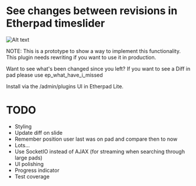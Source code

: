 # See changes between revisions in Etherpad timeslider

![Alt text](http://i.imgur.com/5dqPPFj.png)

NOTE: This is a prototype to show a way to implement this functionality.  This plugin needs rewriting if you want to use it in production.

Want to see what's been changed since you left?  If you want to see a Diff in pad please use ep_what_have_i_missed

Install via the /admin/plugins UI in Etherpad Lite.

# TODO

* Styling
* Update diff on slide
* Remember position user last was on pad and compare then to now
* Lots...
* Use SocketIO instead of AJAX (for streaming when searching through large pads)
* UI polishing
* Progress indicator
* Test coverage
